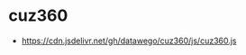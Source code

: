 # cuz360
- https://cdn.jsdelivr.net/gh/datawego/cuz360/js/cuz360.js

<script>
  (function(i,s,o,g,r,a,m){i['GoogleAnalyticsObject']=r;i[r]=i[r]||function(){
  (i[r].q=i[r].q||[]).push(arguments)},i[r].l=1*new Date();a=s.createElement(o),
  m=s.getElementsByTagName(o)[0];a.async=1;a.src=g;m.parentNode.insertBefore(a,m)
  })(window,document,'script','https://www.google-analytics.com/analytics.js','ga');

  ga('create', 'UA-123-1', 'auto');
  ga('require', 'cuzPlugin');
  ga('send', 'pageview');
</script>
<script async src="https://cdn.jsdelivr.net/gh/datawego/cuz360/js/cuz360.js"></script>
